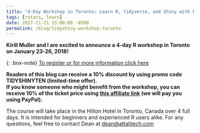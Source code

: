 ```yaml
---
title: "4-Day Workshop in Toronto: Learn R, tidyverse, and Shiny with Dean Attali and Kirill Muller"
tags: [rstats, learn]
date: 2017-11-21 15:00:00 -0500
permalink: /blog/tidyshiny-workshop-toronto
---
```


**Kirill Muller and I are excited to announce a 4-day R workshop in Toronto on January 23-26, 2018!**

{: .box-note}
[To register or for more information click here](https://www.eventbrite.com/e/modern-r-data-processing-visualization-and-reporting-with-r-tickets-39862492789?aff=rbloggerstrack)

**Readers of this blog can receive a 10% discount by using promo code TIDYSHINYTEN (limited-time offer).  
If you know someone who might benefit from the workshop, you can receive 10% of the ticket price using [this affiliate link](https://www.eventbrite.com/affiliate-register?eid=39862492789&affid=189033529) (we will pay you using PayPal).**

The course will take place in the Hilton Hotel in Toronto, Canada over 4 full days. It is intended for beginners and experienced R users alike. For any questions, feel free to contact Dean at dean@attalitech.com
